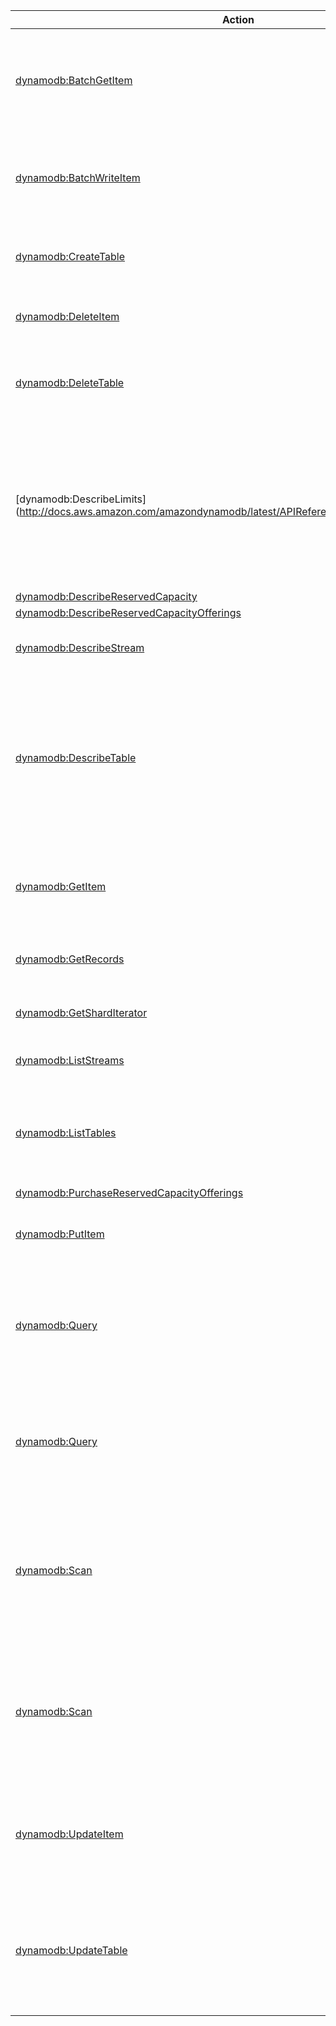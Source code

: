 | Action | Description | Resource | Condition |
| --- | --- | --- | --- |
| [dynamodb:BatchGetItem](http://docs.aws.amazon.com/amazondynamodb/latest/APIReference/API_BatchGetItem.html) | The BatchGetItem operation returns the attributes of one or more items from one or more tables. | arn:aws:dynamodb:$region:$account:table/$table-name, arn:aws:dynamodb:$region:$account:table/* | dynamodb:LeadingKeys, dynamodb:Attributes, dynamodb:ReturnConsumedCapacity |
| [dynamodb:BatchWriteItem](http://docs.aws.amazon.com/amazondynamodb/latest/APIReference/API_BatchWriteItem.html) | The BatchWriteItem operation puts or deletes multiple items in one or more tables. | arn:aws:dynamodb:$region:$account:table/$table-name, arn:aws:dynamodb:$region:$account:table/* | dynamodb:LeadingKeys, dynamodb:ReturnConsumedCapacity |
| [dynamodb:CreateTable](http://docs.aws.amazon.com/amazondynamodb/latest/APIReference/API_CreateTable.html) | The CreateTable operation adds a new table to your account. | arn:aws:dynamodb:$region:$account:table/$table-name, arn:aws:dynamodb:$region:$account:table/* | - |
| [dynamodb:DeleteItem](http://docs.aws.amazon.com/amazondynamodb/latest/APIReference/API_DeleteItem.html) | Deletes a single item in a table by primary key. | arn:aws:dynamodb:$region:$account:table/$table-name, arn:aws:dynamodb:$region:$account:table/* | dynamodb:LeadingKeys, dynamodb:Attributes, dynamodb:ReturnValues, dynamodb:ReturnConsumedCapacity |
| [dynamodb:DeleteTable](http://docs.aws.amazon.com/amazondynamodb/latest/APIReference/API_DeleteTable.html) | The DeleteTable operation deletes a table and all of its items. | arn:aws:dynamodb:$region:$account:table/$table-name, arn:aws:dynamodb:$region:$account:table/* | - |
| [dynamodb:DescribeLimits](http://docs.aws.amazon.com/amazondynamodb/latest/APIReference/API_DescribeLimits.html | Returns the current provisioned-capacity limits for your AWS account in a region, both for the region as a whole and for any one DynamoDB table that you create there. | arn:aws:dynamodb:$region:$account:* | - |
| [dynamodb:DescribeReservedCapacity](http://docs.aws.amazon.com/amazondynamodb/latest/APIReference/API_DescribeReservedCapacity.html) | ??? | arn:aws:dynamodb:$region:$account:* | - |
| [dynamodb:DescribeReservedCapacityOfferings](http://docs.aws.amazon.com/amazondynamodb/latest/APIReference/API_DescribeReservedCapacityOfferings.html) | ??? | arn:aws:dynamodb:$region:$account:* | - |
| [dynamodb:DescribeStream](http://docs.aws.amazon.com/amazondynamodb/latest/APIReference/API_DescribeStream.html) | ??? | arn:aws:dynamodb:$region:$account:table/$table-name/stream/$stream-label, arn:aws:dynamodb:$region:$account:table/$table-name/stream/* | - |
| [dynamodb:DescribeTable](http://docs.aws.amazon.com/amazondynamodb/latest/APIReference/API_DescribeTable.html) | Returns information about the table, including the current status of the table, when it was created, the primary key schema, and any indexes on the table. | arn:aws:dynamodb:$region:$account:table/$table-name, arn:aws:dynamodb:$region:$account:table/* | - |
| [dynamodb:GetItem](http://docs.aws.amazon.com/amazondynamodb/latest/APIReference/API_GetItem.html) | The GetItem operation returns a set of attributes for the item with the given primary key. | arn:aws:dynamodb:$region:$account:table/$table-name, arn:aws:dynamodb:$region:$account:table/* | dynamodb:LeadingKeys, dynamodb:Attributes, dynamodb:ReturnConsumedCapacity |
| [dynamodb:GetRecords](http://docs.aws.amazon.com/amazondynamodb/latest/APIReference/API_GetRecords.html) | ??? | arn:aws:dynamodb:$region:$account:table/$table-name/stream/$stream-label, arn:aws:dynamodb:$region:$account:table/$table-name/stream/* | - |
| [dynamodb:GetShardIterator](http://docs.aws.amazon.com/amazondynamodb/latest/APIReference/API_GetShardIterator.html) | ??? | arn:aws:dynamodb:$region:$account:table/$table-name/stream/$stream-label, arn:aws:dynamodb:$region:$account:table/$table-name/stream/* | - |
| [dynamodb:ListStreams](http://docs.aws.amazon.com/amazondynamodb/latest/APIReference/API_ListStreams.html) | ??? | arn:aws:dynamodb:$region:$account:table/$table-name/stream/*, arn:aws:dynamodb:$region:$account:table/*/stream/* | - |
| [dynamodb:ListTables](http://docs.aws.amazon.com/amazondynamodb/latest/APIReference/API_ListTables.html) | Returns an array of table names associated with the current account and endpoint. | * | - |
| [dynamodb:PurchaseReservedCapacityOfferings](http://docs.aws.amazon.com/amazondynamodb/latest/APIReference/API_PurchaseReservedCapacityOfferings.html) | ??? | arn:aws:dynamodb:$region:$account:* | - |
| [dynamodb:PutItem](http://docs.aws.amazon.com/amazondynamodb/latest/APIReference/API_PutItem.html) | Creates a new item, or replaces an old item with a new item. | arn:aws:dynamodb:$region:$account:table/$table-name, arn:aws:dynamodb:$region:$account:table/* | dynamodb:LeadingKeys, dynamodb:Attributes, dynamodb:ReturnValues, dynamodb:ReturnConsumedCapacity |
| [dynamodb:Query](http://docs.aws.amazon.com/amazondynamodb/latest/APIReference/API_Query.html) | A Query operation uses the primary key of a table or a secondary index to directly access items from that table or index. | arn:aws:dynamodb:$region:$account:table/$table-name, arn:aws:dynamodb:$region:$account:table/* | dynamodb:LeadingKeys, dynamodb:Select, dynamodb:Attributes, dynamodb:ReturnConsumedCapacity |
| [dynamodb:Query](http://docs.aws.amazon.com/amazondynamodb/latest/APIReference/API_Query.html) | A Query operation uses the primary key of a table or a secondary index to directly access items from that table or index. | arn:aws:dynamodb:$region:$account:table/$table-name/index/$index-name, arn:aws:dynamodb:$region:$account:table/$table-name/index/* | dynamodb:LeadingKeys, dynamodb:Select, dynamodb:Attributes, dynamodb:ReturnConsumedCapacity |
| [dynamodb:Scan](http://docs.aws.amazon.com/amazondynamodb/latest/APIReference/API_Scan.html) | The Scan operation returns one or more items and item attributes by accessing every item in a table or a secondary index. | arn:aws:dynamodb:$region:$account:table/$table-name, arn:aws:dynamodb:$region:$account:table/* | dynamodb:Select, dynamodb:Attributes, dynamodb:ReturnConsumedCapacity |
| [dynamodb:Scan](http://docs.aws.amazon.com/amazondynamodb/latest/APIReference/API_Scan.html) | The Scan operation returns one or more items and item attributes by accessing every item in a table or a secondary index. | arn:aws:dynamodb:$region:$account:table/$table-name/index/$index-name, arn:aws:dynamodb:$region:$account:table/$table-name/index/* | dynamodb:Select, dynamodb:Attributes, dynamodb:ReturnConsumedCapacity |
| [dynamodb:UpdateItem](http://docs.aws.amazon.com/amazondynamodb/latest/APIReference/API_UpdateItem.html) | Edits an existing item's attributes, or adds a new item to the table if it does not already exist. | arn:aws:dynamodb:$region:$account:table/$table-name, arn:aws:dynamodb:$region:$account:table/* | dynamodb:LeadingKeys, dynamodb:Attributes, dynamodb:ReturnValues, dynamodb:ReturnConsumedCapacity |
| [dynamodb:UpdateTable](http://docs.aws.amazon.com/amazondynamodb/latest/APIReference/API_UpdateTable.html) | Modifies the provisioned throughput settings, global secondary indexes, or DynamoDB Streams settings for a given table. | arn:aws:dynamodb:$region:$account:table/$table-name, arn:aws:dynamodb:$region:$account:table/* | - |
